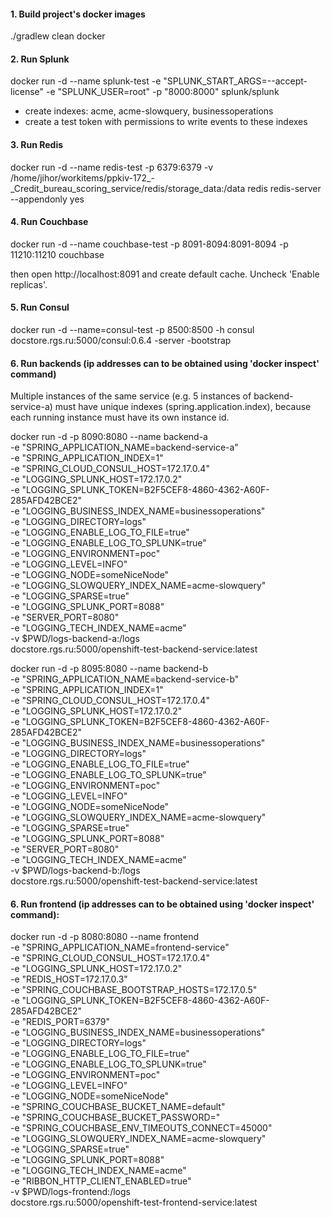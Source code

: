 #### 1. Build project's docker images
./gradlew clean docker

####  2. Run Splunk
docker run -d --name splunk-test -e "SPLUNK_START_ARGS=--accept-license" -e "SPLUNK_USER=root" -p "8000:8000" splunk/splunk
+ create indexes: acme, acme-slowquery, businessoperations
+ create a test token with permissions to write events to these indexes

#### 3. Run Redis
docker run -d --name redis-test -p 6379:6379 -v /home/jihor/workitems/ppkiv-172_-_Credit_bureau_scoring_service/redis/storage_data:/data redis redis-server --appendonly yes

#### 4. Run Couchbase
docker run -d --name couchbase-test -p 8091-8094:8091-8094 -p 11210:11210 couchbase

then open http://localhost:8091 and create default cache. Uncheck 'Enable replicas'.

#### 5. Run Consul
docker run -d --name=consul-test -p 8500:8500 -h consul docstore.rgs.ru:5000/consul:0.6.4 -server -bootstrap

#### 6. Run backends (ip addresses can to be obtained using 'docker inspect' command)
Multiple instances of the same service (e.g. 5 instances of backend-service-a) must have unique indexes (spring.application.index), because each 
running instance must have its own instance id.

docker run -d -p 8090:8080 --name backend-a \
-e "SPRING_APPLICATION_NAME=backend-service-a" \
-e "SPRING_APPLICATION_INDEX=1" \
-e "SPRING_CLOUD_CONSUL_HOST=172.17.0.4" \
-e "LOGGING_SPLUNK_HOST=172.17.0.2" \
-e "LOGGING_SPLUNK_TOKEN=B2F5CEF8-4860-4362-A60F-285AFD42BCE2" \
-e "LOGGING_BUSINESS_INDEX_NAME=businessoperations" \
-e "LOGGING_DIRECTORY=logs" \
-e "LOGGING_ENABLE_LOG_TO_FILE=true" \
-e "LOGGING_ENABLE_LOG_TO_SPLUNK=true" \
-e "LOGGING_ENVIRONMENT=poc" \
-e "LOGGING_LEVEL=INFO" \
-e "LOGGING_NODE=someNiceNode" \
-e "LOGGING_SLOWQUERY_INDEX_NAME=acme-slowquery" \
-e "LOGGING_SPARSE=true" \
-e "LOGGING_SPLUNK_PORT=8088" \
-e "SERVER_PORT=8080" \
-e "LOGGING_TECH_INDEX_NAME=acme" \
-v $PWD/logs-backend-a:/logs \
docstore.rgs.ru:5000/openshift-test-backend-service:latest

docker run -d -p 8095:8080 --name backend-b \
-e "SPRING_APPLICATION_NAME=backend-service-b" \
-e "SPRING_APPLICATION_INDEX=1" \
-e "SPRING_CLOUD_CONSUL_HOST=172.17.0.4" \
-e "LOGGING_SPLUNK_HOST=172.17.0.2" \
-e "LOGGING_SPLUNK_TOKEN=B2F5CEF8-4860-4362-A60F-285AFD42BCE2" \
-e "LOGGING_BUSINESS_INDEX_NAME=businessoperations" \
-e "LOGGING_DIRECTORY=logs" \
-e "LOGGING_ENABLE_LOG_TO_FILE=true" \
-e "LOGGING_ENABLE_LOG_TO_SPLUNK=true" \
-e "LOGGING_ENVIRONMENT=poc" \
-e "LOGGING_LEVEL=INFO" \
-e "LOGGING_NODE=someNiceNode" \
-e "LOGGING_SLOWQUERY_INDEX_NAME=acme-slowquery" \
-e "LOGGING_SPARSE=true" \
-e "LOGGING_SPLUNK_PORT=8088" \
-e "SERVER_PORT=8080" \
-e "LOGGING_TECH_INDEX_NAME=acme" \
-v $PWD/logs-backend-b:/logs \
docstore.rgs.ru:5000/openshift-test-backend-service:latest

#### 6. Run frontend (ip addresses can to be obtained using 'docker inspect' command):

docker run -d -p 8080:8080 --name frontend \
-e "SPRING_APPLICATION_NAME=frontend-service" \
-e "SPRING_CLOUD_CONSUL_HOST=172.17.0.4" \
-e "LOGGING_SPLUNK_HOST=172.17.0.2" \
-e "REDIS_HOST=172.17.0.3" \
-e "SPRING_COUCHBASE_BOOTSTRAP_HOSTS=172.17.0.5" \
-e "LOGGING_SPLUNK_TOKEN=B2F5CEF8-4860-4362-A60F-285AFD42BCE2" \
-e "REDIS_PORT=6379" \
-e "LOGGING_BUSINESS_INDEX_NAME=businessoperations" \
-e "LOGGING_DIRECTORY=logs" \
-e "LOGGING_ENABLE_LOG_TO_FILE=true" \
-e "LOGGING_ENABLE_LOG_TO_SPLUNK=true" \
-e "LOGGING_ENVIRONMENT=poc" \
-e "LOGGING_LEVEL=INFO" \
-e "LOGGING_NODE=someNiceNode" \
-e "SPRING_COUCHBASE_BUCKET_NAME=default" \
-e "SPRING_COUCHBASE_BUCKET_PASSWORD=" \
-e "SPRING_COUCHBASE_ENV_TIMEOUTS_CONNECT=45000" \
-e "LOGGING_SLOWQUERY_INDEX_NAME=acme-slowquery" \
-e "LOGGING_SPARSE=true" \
-e "LOGGING_SPLUNK_PORT=8088" \
-e "LOGGING_TECH_INDEX_NAME=acme" \
-e "RIBBON_HTTP_CLIENT_ENABLED=true" \
-v $PWD/logs-frontend:/logs \
docstore.rgs.ru:5000/openshift-test-frontend-service:latest